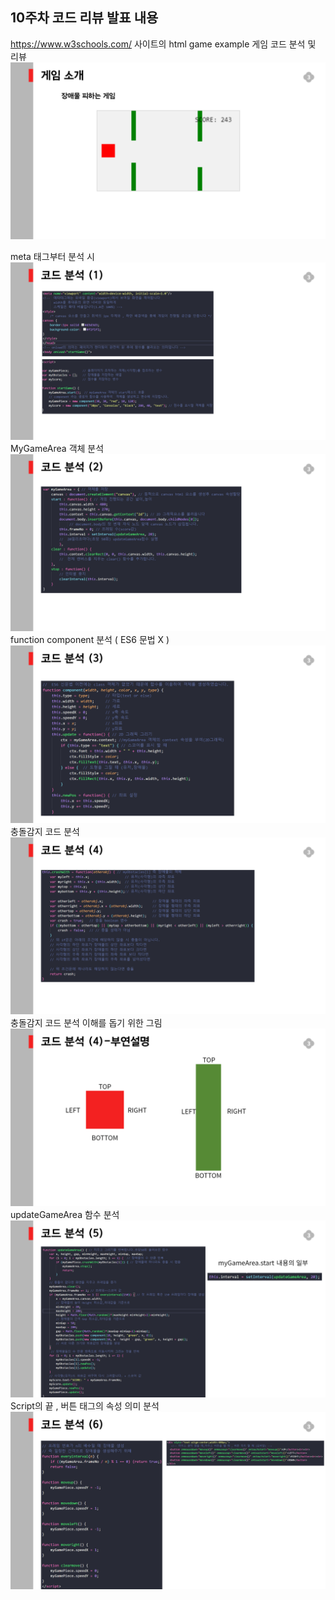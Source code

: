 ## 10주차 코드 리뷰 발표 내용

https://www.w3schools.com/ 사이트의 html game example 게임 코드 분석 및 리뷰
![Screenshot](./img/p_게임소개.png)

meta 태그부터 분석 시
![Screenshot](./img/p_코드리뷰_1.png)
MyGameArea 객체 분석
![Screenshot](./img/p_코드리뷰_2.png)
function component 분석 ( ES6 문법 X ) 
![Screenshot](./img/p_코드리뷰_3.png)
충돌감지 코드 분석
![Screenshot](./img/p_코드리뷰_4.png)
충돌감지 코드 분석 이해를 돕기 위한 그림
![Screenshot](./img/p_코드리뷰_5.png)
updateGameArea 함수 분석 
![Screenshot](./img/p_코드리뷰_6.png)
Script의 끝 , 버튼 태그의 속성 의미 분석
![Screenshot](./img/p_코드리뷰_7.png)
